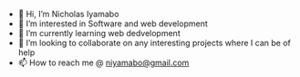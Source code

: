 - 👋 Hi, I’m Nicholas Iyamabo
- 👀 I’m interested in Software and web development
- 🌱 I’m currently learning web dedvelopment
- 💞️ I’m looking to collaborate on any interesting projects where I can be of help 
- 📫 How to reach me @ niyamabo@gmail.com

